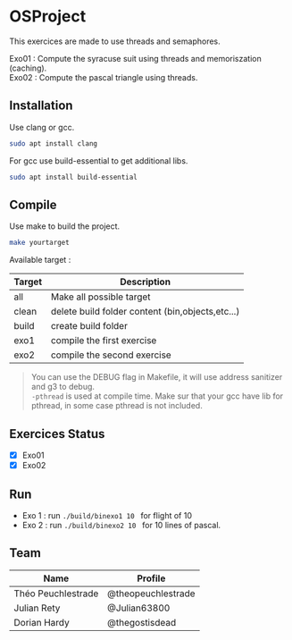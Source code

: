 # OSProject
This exercices are made to use threads and semaphores.

Exo01 : Compute the syracuse suit using threads and memoriszation (caching).     
Exo02 : Compute the pascal triangle using threads.      

## Installation

Use clang or gcc. 
```bash
sudo apt install clang
```
For gcc use build-essential to get additional libs. 
```bash
sudo apt install build-essential 
```

## Compile 
Use make to build the project. 

```bash
make yourtarget
```

Available target : 

| Target        | Description |
| ------------- | --------------------------|
| all           | Make all possible target  |
| clean         | delete build folder content (bin,objects,etc...)  |
| build         | create build folder  |
| exo1          | compile the first exercise   |
| exo2          | compile the second exercise   |

> You can use the DEBUG flag in Makefile, it will use address sanitizer and g3 to debug.     
> `-pthread` is used at compile time. Make sur that your gcc have lib for pthread, in some case pthread is not included.      

## Exercices Status 
- [x] Exo01
- [x] Exo02

## Run
- Exo 1 : run ```./build/binexo1 10 ``` for flight of 10 
- Exo 2 : run ```./build/binexo2 10 ``` for 10 lines of pascal. 

## Team    

| Name               | Profile            |
|--------------------|--------------------|
| Théo Peuchlestrade | @theopeuchlestrade |
| Julian Rety        | @Julian63800       |
| Dorian Hardy       | @thegostisdead     |

